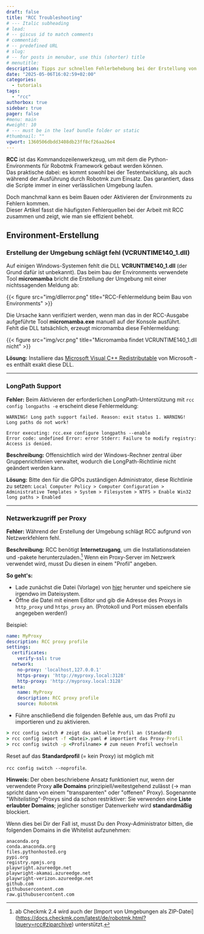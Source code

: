 ```yaml
---
draft: false
title: "RCC Troubleshooting"
# --- Italic subheading
# lead: 
# -- giscus id to match comments
# commentid: 
# -- predefined URL
# slug: 
# -- for posts in menubar, use this (shorter) title
# menutitle: 
description: Tipps zur schnellen Fehlerbehebung bei der Erstellung von RCC-Environments
date: "2025-05-06T16:02:59+02:00"
categories:
  - tutorials
tags:
  - "rcc"
authorbox: true
sidebar: true
pager: false
#menu: main
#weight: 10
# --- must be in the leaf bundle folder or static
#thumbnail: ""
vgwort: 1360506dbdd3408db23ff8cf26aa26e4
---
```


**RCC** ist das Kommandozeilenwerkzeug, um mit dem die Python-Environments für Robotmk Framework gebaut werden können.  
Das praktische dabei: es kommt sowohl bei der Testentwicklung, als auch während der Ausführung durch Robotmk zum Einsatz. Das garantiert, dass die Scripte immer in einer verlässlichen Umgebung laufen.  

Doch manchmal kann es beim Bauen oder Aktivieren der Environments zu Fehlern kommen.  
Dieser Artikel fasst die häufigsten Fehlerquellen bei der Arbeit mit RCC zusammen und zeigt, wie man sie effizient behebt.

<!--more-->

## Environment-Erstellung

### Erstellung der Umgebung schlägt fehl (VCRUNTIME140_1.dll)

Auf einigen Windows-Systemen fehlt die DLL **VCRUNTIME140_1.dll** (der Grund dafür ist unbekannt).
Das beim bau der Environments verwendete Tool **micromamba** bricht die Erstellung der Umgebung mit einer nichtssagenden Meldung ab:

{{< figure src="img/dllerror.png" title="RCC-Fehlermeldung beim Bau von Environments" >}}

Die Ursache kann verifiziert werden, wenn man das in der RCC-Ausgabe aufgeführte Tool **micromamba.exe** manuell auf der Konsole ausführt.  
Fehlt die DLL tatsächlich, erzeugt micromamba diese Fehlermeldung:

{{< figure src="img/vcr.png" title="Micromamba findet VCRUNTIME140_1.dll nicht" >}}

**Lösung:** Installiere das [Microsoft Visual C++ Redistributable](https://learn.microsoft.com/en-us/cpp/windows/latest-supported-vc-redist?view=msvc-170#visual-studio-2015-2017-2019-and-2022) von Microsoft - es enthält exakt diese DLL.

---

### LongPath Support

**Fehler:** Beim Aktivieren der erforderlichen LongPath-Unterstützung mit `rcc config longpaths -e` erscheint diese Fehlermeldung:

```
WARNING! Long path support failed. Reason: exit status 1. WARNING! Long paths do not work!

Error executing: rcc.exe configure longpaths --enable 
Error code: undefined Error: error Stderr: Failure to modify registry: Access is denied.
```

**Beschreibung:** Offensichtlich wird der Windows-Rechner zentral über Gruppenrichtlinien verwaltet, wodurch die LongPath-Richtlinie nicht geändert werden kann.  

**Lösung:** Bitte den für die GPOs zuständigen Administrator, diese Richtlinie zu setzen:
`Local Computer Policy > Computer Configuration > Administrative Templates > System > Filesystem > NTFS > Enable Win32 long paths > Enabled`

---

### Netzwerkzugriff per Proxy

**Fehler:** Während der Erstellung der Umgebung schlägt RCC aufgrund von Netzwerkfehlern fehl.

**Beschreibung:** RCC benötigt **Internetzugang**, um die Installationsdateien und -pakete herunterzuladen.[^1]
Wenn ein Proxy-Server im Netzwerk verwendet wird, musst Du diesen in einem "Profil" angeben.

**So geht's:**

- Lade zunächst die Datei (Vorlage) von <i class="fab fa-github"></i> [hier](https://github.com/Robotmk/level1-code/blob/main/conf/rcc_proxy_profile.template.yaml) herunter und speichere sie irgendwo im Dateisystem.
- Öffne die Datei mit einem Editor und gib die Adresse des Proxys in `http_proxy` und `https_proxy` an. (Protokoll und Port müssen ebenfalls angegeben werden!)

[^1]: ab Checkmk 2.4 wird auch der [Import von Umgebungen als ZIP-Datei] (<https://docs.checkmk.com/latest/de/robotmk.html?lquery=rcc#ziparchive>) unterstützt.

Beispiel:

```yaml  { lineNos="true" wrap="true" title="rcc_proxy_profile.yaml"}
name: MyProxy
description: RCC proxy profile
settings:
  certificates:
    verify-ssl: true
  network:
    no-proxy: 'localhost,127.0.0.1'
    https-proxy: 'http://myproxy.local:3128'
    http-proxy: 'http://myproxy.local:3128'
  meta:
    name: MyProxy
    description: RCC proxy profile
    source: Robotmk
```

- Führe anschließend die folgenden Befehle aus, um das Profil zu importieren und zu aktivieren.

```cmd { lineNos="false" wrap="true" title="RCC profile activation"}
> rcc config switch # zeigt das aktuelle Profil an (Standard)
> rcc config import -f <Datei>.yaml # importiert das Proxy-Profil
> rcc config switch -p <Profilname> # zum neuen Profil wechseln
```

Reset auf das **Standardprofil** (= kein Proxy) ist möglich mit  

`rcc config switch --noprofile`.

**Hinweis:** Der oben beschriebene Ansatz funktioniert nur, wenn der verwendete Proxy **alle Domains** prinzipiell/weitestgehend zulässt (→ man spricht dann von einem "transparenten" oder "offenen" Proxy).
Sogenannte "*Whitelisting*"-Proxys sind da schon restriktiver: Sie verwenden eine **Liste erlaubter Domains**; jeglicher sonstiger Datenverkehr wird **standardmäßig** blockiert.  

Wenn dies bei Dir der Fall ist, musst Du den Proxy-Administrator bitten, die folgenden Domains in die Whitelist aufzunehmen:

```
anaconda.org
conda.anaconda.org
files.pythonhosted.org  
pypi.org
registry.npmjs.org  
playwright.azureedge.net  
playwright-akamai.azureedge.net  
playwright-verizon.azureedge.net
github.com
githubusercontent.com
raw.githubusercontent.com
```
